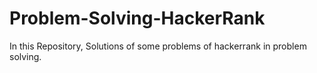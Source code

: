 # Problem-Solving-HackerRank
In this Repository, Solutions of some problems of hackerrank in problem solving.
